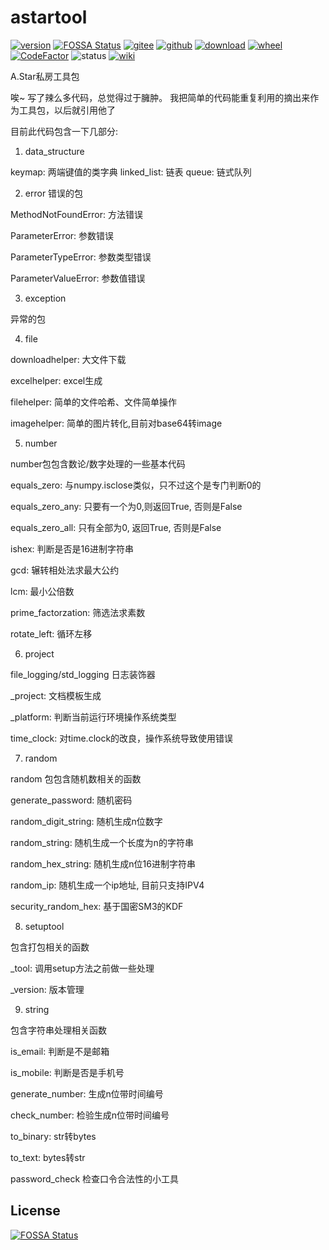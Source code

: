 # astartool

[![version](https://img.shields.io/pypi/v/astartool.svg)](https://pypi.python.org/pypi/astartool)
[![FOSSA Status](https://app.fossa.com/api/projects/git%2Bgithub.com%2FASTARCHEN%2Fastartool.svg?type=shield)](https://app.fossa.com/projects/git%2Bgithub.com%2FASTARCHEN%2Fastartool?ref=badge_shield)
[![gitee](https://gitee.com/hoops/astartool/badge/star.svg)](https://gitee.com/hoops/astartool/stargazers)
[![github](https://img.shields.io/github/stars/ASTARCHEN/astartool)](https://img.shields.io/github/stars/ASTARCHEN/astartool)
[![download](https://img.shields.io/pypi/dm/astartool.svg)](https://pypi.org/project/astartool)
[![wheel](https://img.shields.io/pypi/wheel/astartool.svg)](https://pypi.python.org/pypi/astartool)
[![CodeFactor](https://www.codefactor.io/repository/github/astarchen/astartool/badge/main)](https://www.codefactor.io/repository/github/astarchen/astartool/overview/main)
![status](https://img.shields.io/pypi/status/astartool.svg)
[![wiki](https://img.shields.io/badge/wiki-v0.1.0-green)](https://github.com/ASTARCHEN/astartool/wiki)

A.Star私房工具包

唉~ 写了辣么多代码，总觉得过于臃肿。
我把简单的代码能重复利用的摘出来作为工具包，以后就引用他了

目前此代码包含一下几部分:

1. data_structure
  
keymap: 两端键值的类字典
linked_list: 链表
queue: 链式队列

2. error
错误的包
   
MethodNotFoundError: 方法错误

ParameterError: 参数错误

ParameterTypeError: 参数类型错误

ParameterValueError: 参数值错误

3. exception

异常的包

4. file

  downloadhelper: 大文件下载

  excelhelper: excel生成

  filehelper: 简单的文件哈希、文件简单操作

  imagehelper: 简单的图片转化,目前对base64转image

5. number

number包包含数论/数字处理的一些基本代码

equals_zero: 与numpy.isclose类似，只不过这个是专门判断0的

equals_zero_any: 只要有一个为0,则返回True, 否则是False

equals_zero_all: 只有全部为0, 返回True, 否则是False

ishex: 判断是否是16进制字符串

gcd: 辗转相处法求最大公约

lcm: 最小公倍数

prime_factorzation: 筛选法求素数

rotate_left: 循环左移

6. project

file_logging/std_logging 日志装饰器

_project: 文档模板生成

_platform: 判断当前运行环境操作系统类型

time_clock: 对time.clock的改良，操作系统导致使用错误

7. random

random 包包含随机数相关的函数

generate_password: 随机密码

random_digit_string: 随机生成n位数字

random_string: 随机生成一个长度为n的字符串

random_hex_string: 随机生成n位16进制字符串

random_ip: 随机生成一个ip地址, 目前只支持IPV4

security_random_hex: 基于国密SM3的KDF

8. setuptool

包含打包相关的函数

_tool: 调用setup方法之前做一些处理

_version: 版本管理

9. string

包含字符串处理相关函数

is_email: 判断是不是邮箱

is_mobile: 判断是否是手机号

generate_number: 生成n位带时间编号

check_number: 检验生成n位带时间编号
 
to_binary: str转bytes

to_text: bytes转str

password_check 检查口令合法性的小工具


## License
[![FOSSA Status](https://app.fossa.com/api/projects/git%2Bgithub.com%2FASTARCHEN%2Fastartool.svg?type=large)](https://app.fossa.com/projects/git%2Bgithub.com%2FASTARCHEN%2Fastartool?ref=badge_large)

